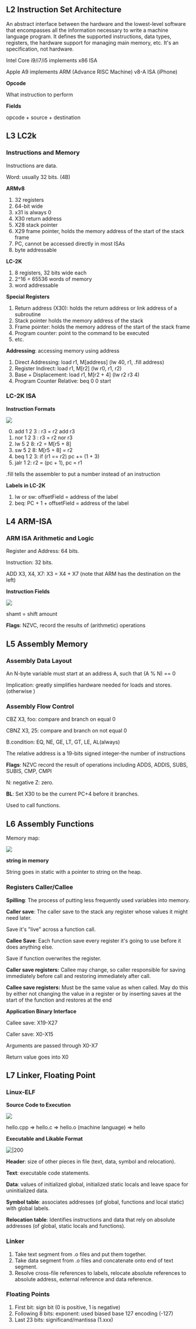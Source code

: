 ## L2 Instruction Set Architecture

An abstract interface between the hardware and the lowest-level software that encompasses all the information necessary to write a machine language program. It defines the supported instructions, data types, registers, the hardware support for managing main memory, etc. It's an specification, not hardware.

Intel Core i9/i7/i5 implements x86 ISA

Apple A9 implements ARM (Advance RISC Machine) v8-A ISA (iPhone)

**Opcode**

What instruction to perform

**Fields**

opcode + source + destination



## L3 LC2k

### Instructions and Memory

Instructions are data.

Word: usually 32 bits. (4B)

**ARMv8**

1. 32 registers
2. 64-bit wide
3. x31 is always 0
4. X30  return address
5. X28 stack pointer
6. X29 frame pointer, holds the memory address of the start of the stack frame
7. PC, cannot be accessed directly in most ISAs
8. byte addressable

**LC-2K**

1. 8 registers, 32 bits wide each
2. 2^16 = 65536 words of memory
3. word addressable

**Special Registers**

1. Return address (X30): holds the return address or link address of a subroutine
2. Stack pointer holds the memory address of the stack
3. Frame pointer: holds the memory address of the start of the stack frame
4. Program counter: point to the command to be executed
5. etc.

**Addressing**: accessing memory using address

1. Direct Addressing: load r1, M[address] (lw 40, r1, .fill address)
2. Register Indirect:  load r1, M[r2] (lw r0, r1, r2)
3. Base + Displacement: load r1, M[r2 + 4] (lw r2 r3 4)
4. Program Counter Relative: beq 0 0 start

### LC-2K ISA

**Instruction Formats**

![](./attachments/image-20210912150427418.png)

0. add 1 2 3 : r3 = r2 add r3
1. nor 1 2 3 : r3 = r2 nor r3
2. lw 5 2 8: r2 = M[r5 + 8]
3. sw 5 2 8:  M[r5 + 8] = r2
4. beq 1 2 3: if (r1 == r2) pc += (1 + 3)
5. jalr 1 2: r2 = (pc + 1), pc = r1



.fill tells the assembler to put a number instead of an instruction

**Labels in LC-2K**

1. lw or sw: offsetField = address of the label
2. beq: PC + 1 + offsetField = address of the label



## L4 ARM-ISA

### ARM ISA Arithmetic and Logic

Register and Address: 64 bits.

Instruction: 32 bits.

ADD X3, X4, X7: X3 = X4 + X7 (note that ARM has the destination on the left)

**Instruction Fields**

![](./attachments/image-20210912151954853.png)

shamt = shift amount

**Flags**: NZVC, record the results of (arithmetic) operations



## L5 Assembly Memory

### Assembly Data Layout

An N-byte variable must start at an address A, such that (A % N) == 0

Implication: greatly simplifies hardware needed for loads and stores. (otherwise )

### Assembly Flow Control

CBZ X3, foo: compare and branch on equal 0

CBNZ X3, 25: compare and branch on not equal 0

B.condition: EQ, NE, GE, LT, GT, LE, AL(always)

The relative address is a 19-bits signed integer-the number of instructions

**Flags**: NZVC record the result of operations including ADDS, ADDIS, SUBS, SUBIS, CMP, CMPI

N: negative  Z: zero.

**BL**: Set X30 to be the current PC+4 before it branches.

Used to call functions.



## L6 Assembly Functions

Memory map:

![](./attachments/image-20210920145618737.png)

**string in memory**

String goes in static with a pointer to string on the heap.

### Registers Caller/Callee

**Spilling**: The process of putting less frequently used variables into memory.

**Caller save**: The caller save to the stack any register whose values it might need later.

Save it's "live" across a function call.

**Callee Save**: Each function save every register it's going to use before it does anything else.

Save if function overwrites the register.

**Caller save registers:** Callee may change, so caller responsible for saving immediately
before call and restoring immediately after call.

**Callee save registers:** Must be the same value as when called. May do this by either not
changing the value in a register or by inserting saves at the start of the function and
restores at the end

**Application Binary Interface**

Callee save: X19-X27

Caller save: X0-X15

Arguments are passed through X0-X7

Return value goes into X0



## L7 Linker, Floating Point

### Linux-ELF

**Source Code to Execution**    

![](./attachments/image-20210926162921640.png)

hello.cpp => hello.c  => hello.o (machine language) => hello

**Executable and Likable Format**

![|200](./attachments/image-20210926163506151.png)

**Header**: size of other pieces in file (text, data, symbol and relocation).

**Text**: executable code statements.

**Data**: values of initialized global, initialized static locals and leave space for uninitialized data.

**Symbol table**: associates addresses (of global, functions and local static) with global labels.

**Relocation table**: Identifies instructions and data that rely on absolute addresses (of global, static locals and functions).

### Linker

1. Take text segment from .o files and put them together.
2. Take data segment from .o files and concatenate onto end of text segment.
3. Resolve cross-file references to labels, relocate absolute references to absolute address, external reference and data reference.

### Floating Points

1. First bit: sign bit (0 is positive, 1 is negative)
2. Following 8 bits:  exponent: used biased base 127 encoding (-127) 
3. Last 23 bits: significand/mantissa (1.xxx)
